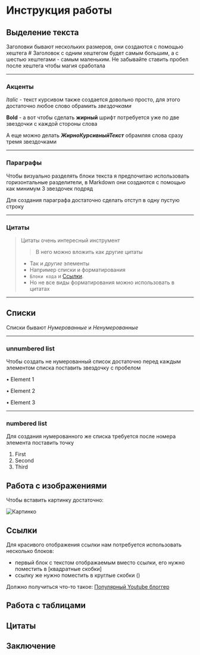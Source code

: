 # Инструкция работы

## Выделение текста
Заголовки бывают нескольких размеров,
они создаются с помощью хештега # 
Заголовок с одним хештегом будет самым большим, а с шестью хештегами - самым маленьким. Не забывайте ставить пробел после хештега чтобы магия сработала

***
### Акценты 
*Italic* - текст курсивом также создается довольно просто, для этого достаточно любое слово обрамить *звездочками*
 
**Bold** - а вот чтобы сделать **жирный** шрифт потребуется уже по две звездочки с каждой стороны слова

А еще можно делать ***ЖирноКурсивныйТекст*** обрамляя слова сразу тремя звездочками

***
### Параграфы
Чтобы визуально разделять блоки текста я предпочитаю использовать горизонтальные разделители, в Markdown они создаются с помощью как минимум 3 звездочек подряд

Для создания параграфа достаточно сделать отступ в одну пустую строку

***
### Цитаты
> Цитаты очень интересный инструмент
>> В него можно вложить как другие цитаты
> - Так и *другие* элементы
> - Например списки и форматирования
> - `Блоки кода` и [Ссылки](https://www.youtube.com/BayushiDzen).
> - Но не все виды форматирования можно использовать в цитатах
***

## Списки 
Списки бывают *Нумерованные* и *Ненумерованные*

***

### unnumbered list

Чтобы создать не нумерованный список достаточно перед каждым элементом списка поставить звездочку с пробелом

• Element 1

• Element 2

• Element 3

***

### numbered list
Для создания нумерованного же списка требуется после номера элемента поставить точку

1. First
2. Second
3. Third

## Работа с изображениями
Чтобы вставить картинку достаточно:

![Картинко](https://i.otzovik.com/objects/b/1140000/1139858.png)

## Ссылки

Для красивого отображения ссылки нам потребуется использовать несколько блоков:
- первый блок с текстом отображаемым вместо ссылки, его нужно поместить в [квадратные скобки]
- ссылку же нужно поместить в круглые скобки ()

Должно получиться что-то такое:
[Популярный Youtube блоггер](https://www.youtube.com/BayushiDzen)

## Работа с таблицами

## Цитаты 

## Заключение